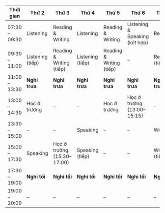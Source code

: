 | **Thời gian** | **Thứ 2**        | **Thứ 3**                  | **Thứ 4**        | **Thứ 5**                | **Thứ 6**                      | **Thứ 7**      | **Chủ nhật** |
| ------------- | ---------------- | -------------------------- | ---------------- | ------------------------ | ------------------------------ | -------------- | ------------ |
| 07:30 – 09:30 | Listening        | Reading & Writing          | Listening        | Reading & Writing        | Listening & Speaking (kết hợp) | Reading        | *(trống)*    |
| 09:30 – 11:00 | Listening (tiếp) | Reading & Writing (tiếp)   | Listening (tiếp) | Reading & Writing (tiếp) | –                              | Reading (tiếp) | *(trống)*    |
| 11:00 – 13:30 | **Nghỉ trưa**    | **Nghỉ trưa**              | **Nghỉ trưa**    | **Nghỉ trưa**            | **Nghỉ trưa**                  | **Nghỉ trưa**  | *(trống)*    |
| 13:00 – 14:30 | Học ở trường     | –                          | –                | Học ở trường             | Học ở trường (13:00–15:15)     | –              | *(trống)*    |
| 13:30 – 15:00 | –                | –                          | Speaking         | –                        | –                              | Writing        | *(trống)*    |
| 15:00 – 17:30 | Speaking         | Học ở trường (15:30–17:00) | Speaking (tiếp)  | –                        | –                              | Writing (tiếp) | *(trống)*    |
| 17:30 – 19:00 | **Nghỉ tối**     | **Nghỉ tối**               | **Nghỉ tối**     | **Nghỉ tối**             | **Nghỉ tối**                   | **Nghỉ tối**   | *(trống)*    |
| 19:00 – 20:00 | –                | –                          | –                | –                        | –                              | –              | *(trống)*    |
